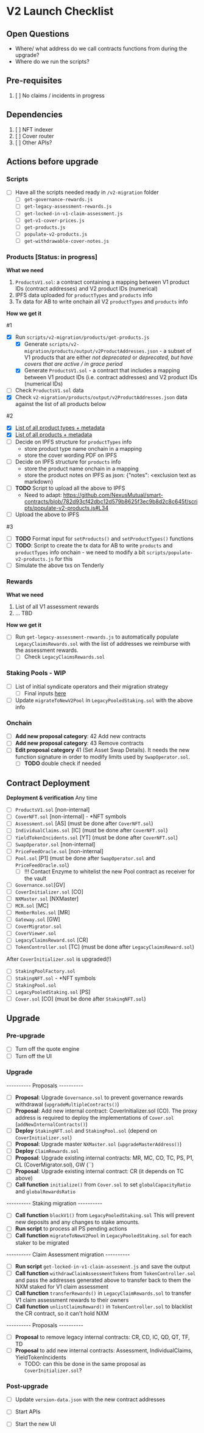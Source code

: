 # V2 Launch Checklist

## Open Questions
- Where/ what address do we call contracts functions from during the upgrade?
- Where do we run the scripts?

## Pre-requisites
1. [ ] No claims / incidents in progress

## Dependencies
1. [ ] NFT indexer
2. [ ] Cover router
3. [ ] Other APIs?

## Actions before upgrade

### Scripts
- [ ] Have all the scripts needed ready in `/v2-migration` folder
  - [ ] `get-governance-rewards.js`
  - [ ] `get-legacy-assessment-rewards.js`
  - [ ] `get-locked-in-v1-claim-assessment.js`
  - [ ] `get-v1-cover-prices.js`
  - [ ] `get-products.js`
  - [ ] `populate-v2-products.js`
  - [ ] `get-withdrawable-cover-notes.js`

### Products [Status: in progress]
**What we need**
1. `ProductsV1.sol`: a contract containing a mapping between V1 product IDs (contract addresses) 
   and V2 product IDs 
  (numerical)
2. IPFS data uploaded for `productTypes` and `products` info 
3. Tx data for AB to write onchain all V2 `productTypes` and `products` info

**How we get it**

#1
- [x] Run `scripts/v2-migration/products/get-products.js`
  - [x] Generate `scripts/v2-migration/products/output/v2ProductAddresses.json` - a subset of V1 products that are either _not deprecated_ or _deprecated, but have covers that are active / in grace period_
  - [x] Generate `ProductsV1.sol` - a contract that includes a mapping between V1 product IDs (i.e. contract addresses) and V2 product IDs (numerical IDs)
- [ ] Check `ProductsV1.sol` data
- [x] Check `v2-migration/products/output/v2ProductAddresses.json` data against the list of all products below

#2
- [x] [List of all product types + metadata](https://docs.google.com/spreadsheets/d/1mhPPdmVyGTZHfhnCTK9pkyuVCwIFm5JtKiTa011e9g8/edit#gid=0) 
- [x] [List of all products + metadata](https://docs.google.com/spreadsheets/d/1mhPPdmVyGTZHfhnCTK9pkyuVCwIFm5JtKiTa011e9g8/edit#gid=1826493151)
- [ ] Decide on IPFS structure for `productTypes` info
  - store product type name onchain in a mapping
  - store the cover wording PDF on IPFS
- [ ] Decide on IPFS structure for `products` info
  - store the product name onchain in a mapping
  - store the product notes on IPFS as json: {"notes": <exclusion text as markdown} 
- [ ] **TODO** Script to upload all the above to IPFS
  - Need to adapt: https://github.com/NexusMutual/smart-contracts/blob/782d93cf42dbc12d579b8625f3ec9b8d2c8c645f/scripts/populate-v2-products.js#L34
- [ ] Upload the above to IPFS

#3
- [ ] **TODO** Format input for `setProducts()` and `setProductTypes()` functions 
- [ ] **TODO**: Script to create the tx data for AB to write `products` and `productTypes` info 
  onchain - we need to modify a bit `scripts/populate-v2-products.js` for this
- [ ] Simulate the above txs on Tenderly

### Rewards
**What we need**
1. List of all V1 assessment rewards
2. ... TBD

**How we get it**
- [ ] Run `get-legacy-assessment-rewards.js` to automatically populate `LegacyClaimsRewards.sol` with the list of addresses we reimburse with the assessment rewards.
  - [ ] Check `LegacyClaimsRewards.sol`
 
### Staking Pools - WIP
- [ ] List of initial syndicate operators and their migration strategy
  - [ ] Final inputs [here](https://docs.google.com/spreadsheets/d/1ebhsVWjc18rQJpGLMzRfmzRwwYzND7_6Q0A9zOlADvE)
- [ ] Update `migrateToNewV2Pool` in `LegacyPooledStaking.sol` with the above info 

### Onchain
- [ ] **Add new proposal category**: 42 Add new contracts
- [ ] **Add new proposal category**: 43 Remove contracts
- [ ] **Edit proposal category** 41 (Set Asset Swap Details). It needs the new function signature in
   order to modify limits used by `SwapOperator.sol`. 
  - [ ] **TODO** double check if needed

## Contract Deployment

**Deployment & verification**
Any time
- [ ] `ProductsV1.sol` [non-internal]
- [ ] `CoverNFT.sol` [non-internal] - *NFT symbols
- [ ] `Assessment.sol` [AS] (must be done after `CoverNFT.sol`)
- [ ] `IndividualClaims.sol` [IC] (must be done after `CoverNFT.sol`)
- [ ] `YieldTokenIncidents.sol` [YT] (must be done after `CoverNFT.sol`)
- [ ] `SwapOperator.sol` [non-internal]  
- [ ] `PriceFeedOracle.sol` [non-internal]
- [ ] `Pool.sol` [P1] (must be done after `SwapOperator.sol` and `PriceFeedOracle.sol`)
  - [ ] !!! Contact Enzyme to whitelist the new Pool contract as receiver for the vault
- [ ] `Governance.sol`[GV]
- [ ] `CoverInitializer.sol` [CO]
- [ ] `NXMaster.sol` [NXMaster]
- [ ] `MCR.sol` [MC]
- [ ] `MemberRoles.sol` [MR]
- [ ] `Gateway.sol` [GW]
- [ ] `CoverMigrator.sol`
- [ ] `CoverViewer.sol`
- [ ] `LegacyClaimsReward.sol` [CR]
- [ ] `TokenController.sol` [TC] (must be done after `LegacyClaimsReward.sol`)

After `CoverInitializer.sol` is upgraded(!)
- [ ] `StakingPoolFactory.sol`
- [ ] `StakingNFT.sol` - *NFT symbols
- [ ] `StakingPool.sol` 
- [ ] `LegacyPooledStaking.sol` [PS]
- [ ] `Cover.sol` [CO] (must be done after `StakingNFT.sol`)

## Upgrade

### Pre-upgrade
- [ ] Turn off the quote engine
- [ ] Turn off the UI

### Upgrade
---------- Proposals ----------
- [ ] **Proposal**: Upgrade `Governance.sol` to prevent governance rewards withdrawal (`upgradeMultipleContracts()`)
- [ ] **Proposal**: Add new internal contract: CoverInitializer.sol (CO). The proxy address is required to deploy the implementations of `Cover.sol` (`addNewInternalContracts()`)
- [ ] **Deploy** `StakingNFT.sol` and `StakingPool.sol` (depend on `CoverInitializer.sol`)
- [ ] **Proposal**: Upgrade master `NXMaster.sol` (`upgradeMasterAddress()`)
- [ ] **Deploy** `ClaimRewards.sol`
- [ ] **Proposal**: Upgrade existing internal contracts: MR, MC, CO, TC, PS, P1, CL (CoverMigrator.sol), GW (``)
- [ ] **Proposal**: Upgrade existing internal contract: CR (it depends on TC above)
- [ ] **Call function** `initialize()` from `Cover.sol` to set `globalCapacityRatio` and `globalRewardsRatio`

---------- Staking migration ----------
- [ ] **Call function** `blockV1()` from `LegacyPooledStaking.sol` This will prevent new deposits 
  and any changes to stake amounts.
- [ ] **Run script** to process all PS pending actions
- [ ] **Call function** `migrateToNewV2Pool` in `LegacyPooledStaking.sol` for each staker to be migrated

---------- Claim Assessment migration ----------
- [ ] **Run script** `get-locked-in-v1-claim-assesment.js` and save the output 
- [ ] **Call function** `withdrawClaimAssessmentTokens` from `TokenController.sol` and pass the addresses generated above to transfer back to them the NXM staked for V1 claim assessment
- [ ] **Call function** `transferRewards()` in `LegacyClaimRewards.sol` to transfer V1 claim assessment rewards to their owners
- [ ] **Call function** `unlistClaimsReward()` in `TokenController.sol` to blacklist the CR contract, so it can't hold NXM

---------- Proposals ----------
- [ ] **Proposal** to remove legacy internal contracts: CR, CD, IC, QD, QT, TF, TD
- [ ] **Proposal** to add new internal contracts: Assessment, IndividualClaims, 
  YieldTokenIncidents
  - TODO: can this be done in the same proposal as `CoverInitializer.sol`? 

### Post-upgrade
- [ ] Update `version-data.json` with the new contract addresses
- [ ] Start APIs
- [ ] Start the new UI


